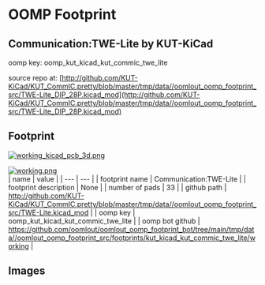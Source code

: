 # OOMP Footprint  
## Communication:TWE-Lite  by KUT-KiCad  
  
oomp key: oomp_kut_kicad_kut_commic_twe_lite  
  
source repo at: [http://github.com/KUT-KiCad/KUT_CommIC.pretty/blob/master/tmp/data//oomlout_oomp_footprint_src/TWE-Lite_DIP_28P.kicad_mod](http://github.com/KUT-KiCad/KUT_CommIC.pretty/blob/master/tmp/data//oomlout_oomp_footprint_src/TWE-Lite_DIP_28P.kicad_mod)  
## Footprint  
  
[![working_kicad_pcb_3d.png](working_kicad_pcb_3d_600.png)](working_kicad_pcb_3d.png)  
  
[![working.png](working_600.png)](working.png)  
| name | value | 
| --- | --- | 
| footprint name | Communication:TWE-Lite | 
| footprint description | None | 
| number of pads | 33 | 
| github path | http://github.com/KUT-KiCad/KUT_CommIC.pretty/blob/master/tmp/data//oomlout_oomp_footprint_src/TWE-Lite.kicad_mod | 
| oomp key | oomp_kut_kicad_kut_commic_twe_lite | 
| oomp bot github | https://github.com/oomlout/oomlout_oomp_footprint_bot/tree/main/tmp/data//oomlout_oomp_footprint_src/footprints/kut_kicad_kut_commic_twe_lite/working | 
## Images  
